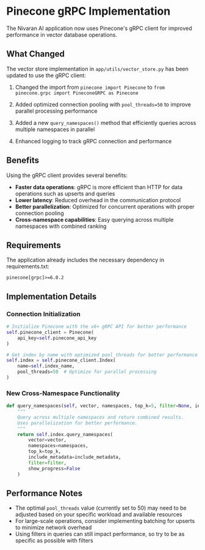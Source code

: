 # Pinecone gRPC Implementation

The Nivaran AI application now uses Pinecone's gRPC client for improved performance in vector database operations.

## What Changed

The vector store implementation in `app/utils/vector_store.py` has been updated to use the gRPC client:

1. Changed the import from `pinecone import Pinecone` to `from pinecone.grpc import PineconeGRPC as Pinecone`

2. Added optimized connection pooling with `pool_threads=50` to improve parallel processing performance

3. Added a new `query_namespaces()` method that efficiently queries across multiple namespaces in parallel

4. Enhanced logging to track gRPC connection and performance

## Benefits

Using the gRPC client provides several benefits:

- **Faster data operations**: gRPC is more efficient than HTTP for data operations such as upserts and queries
- **Lower latency**: Reduced overhead in the communication protocol
- **Better parallelization**: Optimized for concurrent operations with proper connection pooling
- **Cross-namespace capabilities**: Easy querying across multiple namespaces with combined ranking

## Requirements

The application already includes the necessary dependency in requirements.txt:

```
pinecone[grpc]>=6.0.2
```

## Implementation Details

### Connection Initialization

```python
# Initialize Pinecone with the v6+ gRPC API for better performance
self.pinecone_client = Pinecone(
    api_key=self.pinecone_api_key
)

# Get index by name with optimized pool_threads for better performance
self.index = self.pinecone_client.Index(
    name=self.index_name,
    pool_threads=50  # Optimize for parallel processing
)
```

### New Cross-Namespace Functionality

```python
def query_namespaces(self, vector, namespaces, top_k=5, filter=None, include_metadata=True):
    """
    Query across multiple namespaces and return combined results.
    Uses parallelization for better performance.
    """
    return self.index.query_namespaces(
        vector=vector,
        namespaces=namespaces,
        top_k=top_k,
        include_metadata=include_metadata,
        filter=filter,
        show_progress=False
    )
```

## Performance Notes

- The optimal `pool_threads` value (currently set to 50) may need to be adjusted based on your specific workload and available resources
- For large-scale operations, consider implementing batching for upserts to minimize network overhead
- Using filters in queries can still impact performance, so try to be as specific as possible with filters
